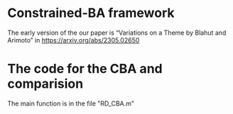 # Constrained-BA framework

The early version of the our paper is “Variations on a Theme by Blahut and Arimoto” in https://arxiv.org/abs/2305.02650

# The code for the CBA and comparision

The main function is in the file "RD_CBA.m"

